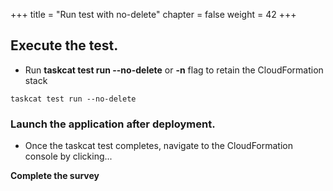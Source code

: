 +++
title = "Run test with no-delete"
chapter = false
weight = 42
+++


## Execute the test. 

* Run **taskcat test run --no-delete** or **-n** flag to retain the CloudFormation stack 

```
taskcat test run --no-delete
```

### Launch the application after deployment.

* Once the taskcat test completes, navigate to the CloudFormation console by clicking...



**Complete the survey**
